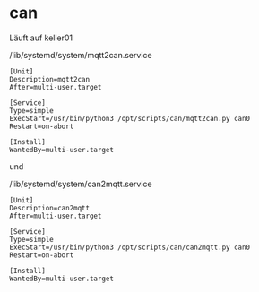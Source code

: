 # can
Läuft auf keller01

/lib/systemd/system/mqtt2can.service

```
[Unit]
Description=mqtt2can
After=multi-user.target

[Service]
Type=simple
ExecStart=/usr/bin/python3 /opt/scripts/can/mqtt2can.py can0
Restart=on-abort

[Install]
WantedBy=multi-user.target
```

und

/lib/systemd/system/can2mqtt.service
```
[Unit]
Description=can2mqtt
After=multi-user.target

[Service]
Type=simple
ExecStart=/usr/bin/python3 /opt/scripts/can/can2mqtt.py can0
Restart=on-abort

[Install]
WantedBy=multi-user.target
```
